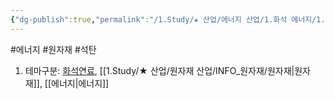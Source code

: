 ```yaml
---
{"dg-publish":true,"permalink":"/1.Study/★ 산업/에너지 산업/1.화석 에너지/1.정유화학/석탄/","created":"2024-11-20T21:02:28.306+09:00","updated":"2025-06-03T20:07:20.971+09:00"}
---
```


#에너지  #원자재 #석탄 

1. 테마구분: [화석연료](화석연료.md), [[1.Study/★ 산업/원자재 산업/INFO_원자재/원자재\|원자재]], [[에너지\|에너지]]
